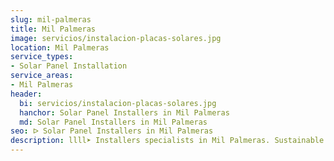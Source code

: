 ```yaml
---
slug: mil-palmeras
title: Mil Palmeras
image: servicios/instalacion-placas-solares.jpg
location: Mil Palmeras
service_types:
- Solar Panel Installation
service_areas:
- Mil Palmeras
header:
  bi: servicios/instalacion-placas-solares.jpg
  hanchor: Solar Panel Installers in Mil Palmeras
  md: Solar Panel Installers in Mil Palmeras
seo: ᐅ Solar Panel Installers in Mil Palmeras
description: llll➤ Installers specialists in Mil Palmeras. Sustainable and efficient solutions. Best techniques and competitive prices ✅ Contact us!
---
```

